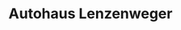 ---
title: "Autohaus Lenzenweger"
url: /seewalchen-am-attersee/autohaus-lenzenweger/
shop: Autowerkstatt
---